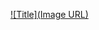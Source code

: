 [![Title](Image URL)](https://raw.githubusercontent.com/tgp97-ha/testproject/develop/docs/index.html)